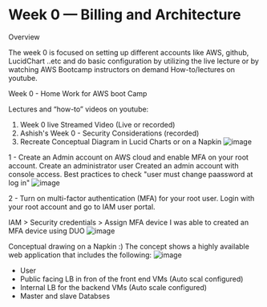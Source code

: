 # Week 0 — Billing and Architecture

Overview

The week 0 is focused on setting up different accounts like AWS, github, LucidChart ..etc and do basic configuration by utilizing the live lecture or by watching AWS Bootcamp instructors on demand How-to/lectures on youtube.

Week 0 - Home Work for AWS boot Camp 

Lectures and “how-to” videos on youtube:

1) Week 0 live Streamed Video (Live or recorded)
2) Ashish's Week 0 - Security Considerations (recorded)
3) Recreate Conceptual Diagram in Lucid Charts or on a Napkin
![image](https://user-images.githubusercontent.com/124897604/219547580-96fb45e0-c96c-4026-8925-b69a5a51ef30.png)

1 - Create an Admin account on AWS cloud and enable MFA on your root account.
Create an administrator user 
Created an admin account with console access.
Best practices to check "user must change paassword at log in"
![image](https://user-images.githubusercontent.com/124897604/219547963-7d8d3f21-92af-4dd9-96a9-bd3ea98ac60e.png)

2 - Turn on multi-factor authentication (MFA) for your root user.
Login with your root account and go to IAM user portal.

IAM > Security credentials > Assign MFA device
I was able to created an MFA device using DUO
![image](https://user-images.githubusercontent.com/124897604/219548142-c5f7f6c6-ff96-4960-b71c-bff594011ca4.png)

Conceptual drawing on a Napkin :)
The concept shows a highly available web application that includes the following:
![image](https://user-images.githubusercontent.com/124897604/219553798-f5a3924d-d305-42cd-8358-692c196615ed.png)
- User
- Public facing LB in fron of the front end VMs (Auto scal configured)
- Internal LB for the backend VMs (Auto scale configured)
- Master and slave Databses 







